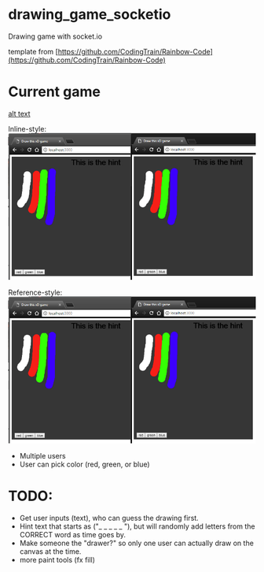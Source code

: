 # drawing_game_socketio
Drawing game with socket.io


template from  [https://github.com/CodingTrain/Rainbow-Code](https://github.com/CodingTrain/Rainbow-Code)



# Current game 
[alt text](https://raw.githubusercontent.com/huesimon/drawing_game_socketio/master/screenshots/game%20board%20screenshot.png "Logo Title Text 1")

Inline-style: 
![alt text](https://github.com/huesimon/drawing_game_socketio/blob/master/screenshots/game%20board%20screenshot.PNG "Logo Title Text 1")

Reference-style: 
![alt text][logo]

[logo]: https://github.com/huesimon/drawing_game_socketio/blob/master/screenshots/game%20board%20screenshot.PNG "Logo Title Text 2"

- Multiple users
- User can pick color (red, green, or blue)



# TODO:

- Get user inputs (text), who can guess the drawing first. 
- Hint text that starts  as ("_ _ _ _ _ "), but will randomly add letters from the CORRECT word as time goes by.
- Make someone the "drawer?" so only one user can actually draw on the canvas at the time.
- more paint tools (fx fill)
